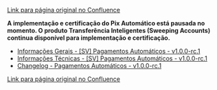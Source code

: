 [Link para página original no Confluence](https://openfinancebrasil.atlassian.net/wiki/spaces/OF/pages/264176019)

**A implementação e certificação do Pix Automático está pausada no momento. O produto Transferência Inteligentes (Sweeping Accounts) continua disponível para implementação e certificação.**

- [Informações Gerais - \[SV\] Pagamentos Automáticos - v1.0.0-rc.1](../../../../../../../OF/Open%20Finance%20Brasil/Especifica%c3%a7%c3%b5es%20de%20APIs/Servi%c3%a7os%20-%20SV/[SV]%20Inicia%c3%a7%c3%a3o%20de%20Pagamentos/[SV]%20API%20-%20Pagamentos%20Autom%c3%a1ticos/v1.0.0-rc.1%20%e2%80%93%20[SV]%20Pagamentos%20Autom%c3%a1ticos/Informa%c3%a7%c3%b5es%20Gerais%20-%20[SV]%20Pagamentos%20Autom%c3%a1ticos%20-%20v1.0.0-rc.1/index)
- [Informações Técnicas - \[SV\] Pagamentos Automáticos - v1.0.0-rc.1](../../../../../../../OF/Open%20Finance%20Brasil/Especifica%c3%a7%c3%b5es%20de%20APIs/Servi%c3%a7os%20-%20SV/[SV]%20Inicia%c3%a7%c3%a3o%20de%20Pagamentos/[SV]%20API%20-%20Pagamentos%20Autom%c3%a1ticos/v1.0.0-rc.1%20%e2%80%93%20[SV]%20Pagamentos%20Autom%c3%a1ticos/Informa%c3%a7%c3%b5es%20T%c3%a9cnicas%20-%20[SV]%20Pagamentos%20Autom%c3%a1ticos%20-%20v1.0.0-rc.1)
- [Changelog - Pagamentos Automáticos - v1.0.0-rc.1](../../../../../../../OF/Open%20Finance%20Brasil/Especifica%c3%a7%c3%b5es%20de%20APIs/Servi%c3%a7os%20-%20SV/[SV]%20Inicia%c3%a7%c3%a3o%20de%20Pagamentos/[SV]%20API%20-%20Pagamentos%20Autom%c3%a1ticos/v1.0.0-rc.1%20%e2%80%93%20[SV]%20Pagamentos%20Autom%c3%a1ticos/Changelog%20-%20Pagamentos%20Autom%c3%a1ticos%20-%20v1.0.0-rc.1)

[Link para página original no Confluence](https://openfinancebrasil.atlassian.net/wiki/spaces/OF/pages/264176019)